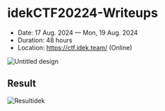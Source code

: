 # idekCTF20224-Writeups

- Date: 17 Aug. 2024 — Mon, 19 Aug. 2024 
- Duration: 48 hours
- Location: https://ctf.idek.team/ (Online)

![Untitled design](https://github.com/user-attachments/assets/e93abf88-4527-4a99-9e06-8923eb856272)

## Result
![Resultidek](https://github.com/user-attachments/assets/0b6e7cf5-e73b-4c63-a259-92dcdec32870)
